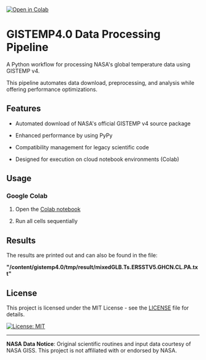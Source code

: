 [![Open in Colab](https://colab.research.google.com/assets/colab-badge.svg)](https://colab.research.google.com/github/ras0k/gistemp4/blob/main/gistemp4.ipynb)

# GISTEMP4.0 Data Processing Pipeline

A Python workflow for processing NASA's global temperature data using GISTEMP v4. 

This pipeline automates data download, preprocessing, and analysis while offering performance optimizations.

## Features

-   Automated download of NASA's official GISTEMP v4 source package
    
-   Enhanced performance by using PyPy
    
-   Compatibility management for legacy scientific code
    
-   Designed for execution on cloud notebook environments (Colab) 
    
## Usage

### Google Colab

1.  Open the [Colab notebook](https://colab.research.google.com/github/ras0k/gistemp4/blob/main/gistemp4.ipynb)
    
2.  Run all cells sequentially

    

## Results



The results are printed out and can also be found in the file:

**"/content/gistemp4.0/tmp/result/mixedGLB.Ts.ERSSTV5.GHCN.CL.PA.txt"**
    

## License

This project is licensed under the MIT License - see the [LICENSE](https://github.com/ras0k/gistemp4/blob/main/LICENSE) file for details.

[![License: MIT](https://img.shields.io/badge/License-MIT-yellow.svg)](https://opensource.org/licenses/MIT)  

* * *

**NASA Data Notice**: Original scientific routines and input data courtesy of NASA GISS. This project is not affiliated with or endorsed by NASA.

